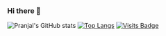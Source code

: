 ### Hi there 👋

<!--
**PranjalVerma08/PranjalVerma08** is a ✨ _special_ ✨ repository because its `README.md` (this file) appears on your GitHub profile.

Here are some ideas to get you started:

- 🔭 I’m currently working on ...
- 🌱 I’m currently learning ...
- 👯 I’m looking to collaborate on ...
- 🤔 I’m looking for help with ...
- 💬 Ask me about ...
- 📫 How to reach me: ...
- 😄 Pronouns: ...
- ⚡ Fun fact: ...
-->


![Pranjal's GitHub stats](https://github-readme-stats.vercel.app/api?username=PranjalVerma08&show_icons=true&theme=radical)
[![Top Langs](https://github-readme-stats.vercel.app/api/top-langs/?username=PranjalVerma08)](https://github.com/PranjalVerma08/github-readme-stats)
[![Visits Badge](https://badges.pufler.dev/visits/PranjalVerma08/PranjalVerma08)](https://github.com/PranjalVerma08)


